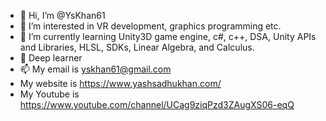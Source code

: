 - 👋 Hi, I’m @YsKhan61
- 👀 I’m interested in VR development, graphics programming etc.
- 🌱 I’m currently learning Unity3D game engine, c#, c++, DSA, Unity APIs and Libraries, HLSL, SDKs, Linear Algebra, and Calculus.
- 💞️ Deep learner
- 📫 My email is yskhan61@gmail.com
- My website is https://www.yashsadhukhan.com/
- My Youtube is https://www.youtube.com/channel/UCag9ziqPzd3ZAugXS06-eqQ

<!---
YsKhan61/YsKhan61 is a ✨ special ✨ repository because its `README.md` (this file) appears on your GitHub profile.
You can click the Preview link to take a look at your changes.
--->
